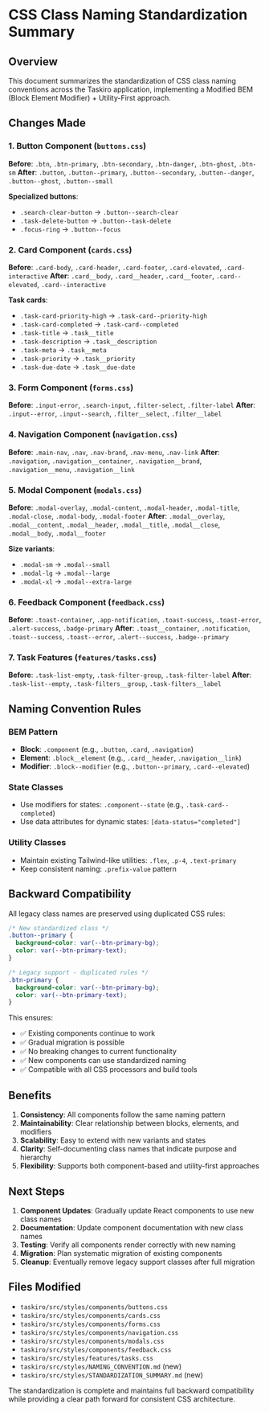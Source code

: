 # CSS Class Naming Standardization Summary

## Overview

This document summarizes the standardization of CSS class naming conventions across the Taskiro application, implementing a Modified BEM (Block Element Modifier) + Utility-First approach.

## Changes Made

### 1. Button Component (`buttons.css`)

**Before**: `.btn`, `.btn-primary`, `.btn-secondary`, `.btn-danger`, `.btn-ghost`, `.btn-sm`
**After**: `.button`, `.button--primary`, `.button--secondary`, `.button--danger`, `.button--ghost`, `.button--small`

**Specialized buttons**:

- `.search-clear-button` → `.button--search-clear`
- `.task-delete-button` → `.button--task-delete`
- `.focus-ring` → `.button--focus`

### 2. Card Component (`cards.css`)

**Before**: `.card-body`, `.card-header`, `.card-footer`, `.card-elevated`, `.card-interactive`
**After**: `.card__body`, `.card__header`, `.card__footer`, `.card--elevated`, `.card--interactive`

**Task cards**:

- `.task-card-priority-high` → `.task-card--priority-high`
- `.task-card-completed` → `.task-card--completed`
- `.task-title` → `.task__title`
- `.task-description` → `.task__description`
- `.task-meta` → `.task__meta`
- `.task-priority` → `.task__priority`
- `.task-due-date` → `.task__due-date`

### 3. Form Component (`forms.css`)

**Before**: `.input-error`, `.search-input`, `.filter-select`, `.filter-label`
**After**: `.input--error`, `.input--search`, `.filter__select`, `.filter__label`

### 4. Navigation Component (`navigation.css`)

**Before**: `.main-nav`, `.nav`, `.nav-brand`, `.nav-menu`, `.nav-link`
**After**: `.navigation`, `.navigation__container`, `.navigation__brand`, `.navigation__menu`, `.navigation__link`

### 5. Modal Component (`modals.css`)

**Before**: `.modal-overlay`, `.modal-content`, `.modal-header`, `.modal-title`, `.modal-close`, `.modal-body`, `.modal-footer`
**After**: `.modal__overlay`, `.modal__content`, `.modal__header`, `.modal__title`, `.modal__close`, `.modal__body`, `.modal__footer`

**Size variants**:

- `.modal-sm` → `.modal--small`
- `.modal-lg` → `.modal--large`
- `.modal-xl` → `.modal--extra-large`

### 6. Feedback Component (`feedback.css`)

**Before**: `.toast-container`, `.app-notification`, `.toast-success`, `.toast-error`, `.alert-success`, `.badge-primary`
**After**: `.toast__container`, `.notification`, `.toast--success`, `.toast--error`, `.alert--success`, `.badge--primary`

### 7. Task Features (`features/tasks.css`)

**Before**: `.task-list-empty`, `.task-filter-group`, `.task-filter-label`
**After**: `.task-list--empty`, `.task-filters__group`, `.task-filters__label`

## Naming Convention Rules

### BEM Pattern

- **Block**: `.component` (e.g., `.button`, `.card`, `.navigation`)
- **Element**: `.block__element` (e.g., `.card__header`, `.navigation__link`)
- **Modifier**: `.block--modifier` (e.g., `.button--primary`, `.card--elevated`)

### State Classes

- Use modifiers for states: `.component--state` (e.g., `.task-card--completed`)
- Use data attributes for dynamic states: `[data-status="completed"]`

### Utility Classes

- Maintain existing Tailwind-like utilities: `.flex`, `.p-4`, `.text-primary`
- Keep consistent naming: `.prefix-value` pattern

## Backward Compatibility

All legacy class names are preserved using duplicated CSS rules:

```css
/* New standardized class */
.button--primary {
  background-color: var(--btn-primary-bg);
  color: var(--btn-primary-text);
}

/* Legacy support - duplicated rules */
.btn-primary {
  background-color: var(--btn-primary-bg);
  color: var(--btn-primary-text);
}
```

This ensures:

- ✅ Existing components continue to work
- ✅ Gradual migration is possible
- ✅ No breaking changes to current functionality
- ✅ New components can use standardized naming
- ✅ Compatible with all CSS processors and build tools

## Benefits

1. **Consistency**: All components follow the same naming pattern
2. **Maintainability**: Clear relationship between blocks, elements, and modifiers
3. **Scalability**: Easy to extend with new variants and states
4. **Clarity**: Self-documenting class names that indicate purpose and hierarchy
5. **Flexibility**: Supports both component-based and utility-first approaches

## Next Steps

1. **Component Updates**: Gradually update React components to use new class names
2. **Documentation**: Update component documentation with new class names
3. **Testing**: Verify all components render correctly with new naming
4. **Migration**: Plan systematic migration of existing components
5. **Cleanup**: Eventually remove legacy support classes after full migration

## Files Modified

- `taskiro/src/styles/components/buttons.css`
- `taskiro/src/styles/components/cards.css`
- `taskiro/src/styles/components/forms.css`
- `taskiro/src/styles/components/navigation.css`
- `taskiro/src/styles/components/modals.css`
- `taskiro/src/styles/components/feedback.css`
- `taskiro/src/styles/features/tasks.css`
- `taskiro/src/styles/NAMING_CONVENTION.md` (new)
- `taskiro/src/styles/STANDARDIZATION_SUMMARY.md` (new)

The standardization is complete and maintains full backward compatibility while providing a clear path forward for consistent CSS architecture.
